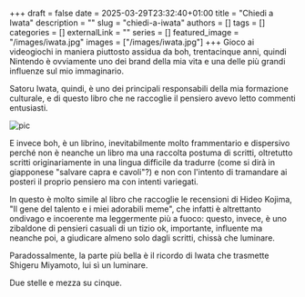 +++ 
draft = false
date = 2025-03-29T23:32:40+01:00
title = "Chiedi a Iwata"
description = ""
slug = "chiedi-a-iwata"
authors = []
tags = []
categories = []
externalLink = ""
series = []
featured_image = "/images/iwata.jpg"
images = ["/images/iwata.jpg"]
+++
Gioco ai videogiochi in maniera piuttosto assidua da boh, trentacinque anni, quindi Nintendo è ovviamente uno dei brand della mia vita e una delle più grandi influenze sul mio immaginario.

Satoru Iwata, quindi, è uno dei principali responsabili della mia formazione culturale, e di questo libro che ne raccoglie il pensiero avevo letto commenti entusiasti.

![pic](/images/iwata.jpg#center)

E invece boh, è un librino, inevitabilmente molto frammentario e dispersivo perché non è neanche un libro ma una raccolta postuma di scritti, oltretutto scritti originariamente in una lingua difficile da tradurre (come si dirà in giapponese "salvare capra e cavoli"?) e non con l'intento di tramandare ai posteri il proprio pensiero ma con intenti variegati.

In questo è molto simile al libro che raccoglie le recensioni di Hideo Kojima, "Il gene del talento e i miei adorabili meme", che infatti è altrettanto ondivago e incoerente ma leggermente più a fuoco: questo, invece, è uno zibaldone di pensieri casuali di un tizio ok, importante, influente ma neanche poi, a giudicare almeno solo dagli scritti, chissà che luminare.

Paradossalmente, la parte più bella è il ricordo di Iwata che trasmette Shigeru Miyamoto, lui sì un luminare.

Due stelle e mezza su cinque.